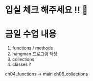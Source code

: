 # 입실 체크 해주세요 !! 💌

# 금일 수업 내용
1. functions / methods
2. hangman 프로그램 작성
3. collections
4. classes ?

ch04_functions -> main
ch06_collections
